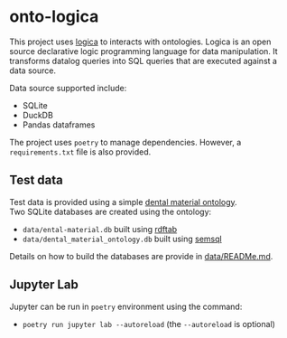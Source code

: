 # onto-logica
This project uses [logica](https://github.com/EvgSkv/logica) to interacts with ontologies. Logica is an open source declarative logic programming language for data manipulation. It transforms datalog queries into SQL queries that are executed against a data source.  

Data source supported include:
* SQLite
* DuckDB
* Pandas dataframes

The project uses `poetry` to manage dependencies. However, a `requirements.txt` file is also provided.

## Test data
Test data is provided using a simple [dental material ontology](./data/dental_material_ontology.owl).  
Two SQLite databases are created using the ontology:
* `data/ental-material.db` built using [rdftab](https://github.com/ontodev/rdftab.rs)
* `data/dental_material_ontology.db` built using [semsql](https://github.com/INCATools/semantic-sql)

Details on how to build the databases are provide in [data/READMe.md](./data/README.md).

## Jupyter Lab
Jupyter can be run in `poetry` environment using the command:
* `poetry run jupyter lab --autoreload` (the `--autoreload` is optional)
